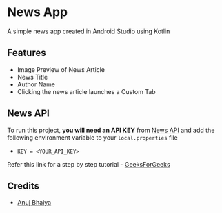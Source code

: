 
# News App

A simple news app created in Android Studio using Kotlin

## Features

- Image Preview of News Article
- News Title
- Author Name
- Clicking the news article launches a Custom Tab

  
## News API

To run this project, **you will need an API KEY** from [News API](http://newsapi.org/) and add the following environment variable to your `local.properties` file

- `KEY = <YOUR_API_KEY>`

Refer this link for a step by step tutorial - [GeeksForGeeks](https://www.geeksforgeeks.org/how-to-hide-api-and-secret-keys-in-android-studio/)


## Credits

 - [Anuj Bhaiya](https://www.youtube.com/channel/UC58_wzhvJta3hDSPvRLDAqg)

